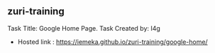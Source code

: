 ## zuri-training
Task Title: Google Home Page. Task Created by: I4g
- Hosted link : https://iemeka.github.io/zuri-training/google-home/